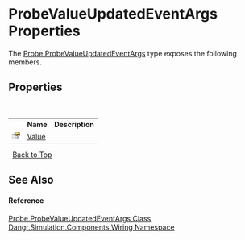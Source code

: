 # ProbeValueUpdatedEventArgs Properties
 

The <a href="T_Dangr_Simulation_Components_Wiring_Probe_ProbeValueUpdatedEventArgs">Probe.ProbeValueUpdatedEventArgs</a> type exposes the following members.


## Properties
&nbsp;<table><tr><th></th><th>Name</th><th>Description</th></tr><tr><td>![Public property](media/pubproperty.gif "Public property")</td><td><a href="P_Dangr_Simulation_Components_Wiring_Probe_ProbeValueUpdatedEventArgs_Value">Value</a></td><td /></tr></table>&nbsp;
<a href="#probevalueupdatedeventargs-properties">Back to Top</a>

## See Also


#### Reference
<a href="T_Dangr_Simulation_Components_Wiring_Probe_ProbeValueUpdatedEventArgs">Probe.ProbeValueUpdatedEventArgs Class</a><br /><a href="N_Dangr_Simulation_Components_Wiring">Dangr.Simulation.Components.Wiring Namespace</a><br />